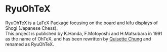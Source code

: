 # RyuOhTeX
RyuOhTeX is a LaTeX Package focusing on the board and kifu displays of Shogi (Japanese Chess).  
This project is published by K.Handa, F.Motoyoshi and H.Matsubara in 1991 as the name of OhTeX,
and has been rewritten by [Quisette Chung](https://github.com/Quisette) and renamed as RyuOhTeX.  
